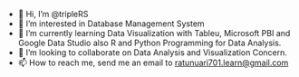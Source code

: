 - 👋 Hi, I’m @tripleRS
- 👀 I’m interested in Database Management System
- 🌱 I’m currently learning Data Visualization with Tableu, Microsoft PBI and Google Data Studio also R and Python Programming for Data Analysis.
- 💞️ I’m looking to collaborate on Data Analysis and Visualization Concern.
- 📫 How to reach me, send me an email to ratunuari701.learn@gmail.com

<!---
tripleRS/tripleRS is a ✨ special ✨ repository because its `README.md` (this file) appears on your GitHub profile.
You can click the Preview link to take a look at your changes.
--->

